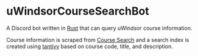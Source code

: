 # uWindsorCourseSearchBot
A Discord bot written in [Rust](https://www.rust-lang.org/) that can query uWindsor course information.

Course information is scraped from [Course Search](https://my.uwindsor.ca/course-search) and a search index is created using [tantivy](https://github.com/tantivy-search/tantivy) based on course code, title, and description.

